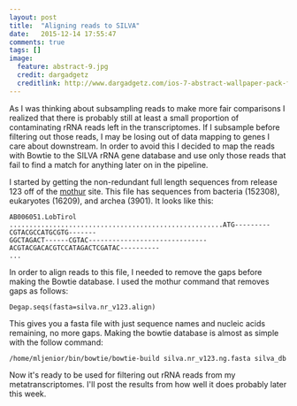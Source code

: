 ```yaml
---
layout: post
title:  "Aligning reads to SILVA"
date:   2015-12-14 17:55:47
comments: true
tags: []
image:
  feature: abstract-9.jpg
  credit: dargadgetz
  creditlink: http://www.dargadgetz.com/ios-7-abstract-wallpaper-pack-for-iphone-5-and-ipod-touch-retina/
---
```


As I was thinking about subsampling reads to make more fair comparisons I realized that there is probably 
still at least a small proportion of contaminating rRNA reads left in the transcriptomes.  If I subsample 
before filtering out those reads, I may be losing out of data mapping to genes I care about downstream.  In 
order to avoid this I decided to map the reads with Bowtie to the SILVA rRNA gene database and use only 
those reads that fail to find a match for anything later on in the pipeline.


I started by getting the non-redundant full length sequences from release 123 off of the [mothur](http://www.mothur.org/wiki/Silva_reference_files) 
site.  This file has sequences from bacteria (152308), eukaryotes (16209), and archea (3901).  It looks like this:

	AB006051.LobTirol 
	......................................................ATG---------CGTACGCCATGCGTG-------
	GGCTAGACT------CGTAC------------------------------ACGTACGACACGTCCATAGACTCGATAC----------
	...
	
In order to align reads to this file, I needed to remove the gaps before making the Bowtie database.  I used the mothur command that removes gaps as follows:

	Degap.seqs(fasta=silva.nr_v123.align)
	
This gives you a fasta file with just sequence names and nucleic acids remaining, no more gaps.  Making the bowtie database is almost as simple with 
the follow command:

	/home/mljenior/bin/bowtie/bowtie-build silva.nr_v123.ng.fasta silva_db
	
Now it's ready to be used for filtering out rRNA reads from my metatranscriptomes.  I'll post the results from how well it does probably later this week.